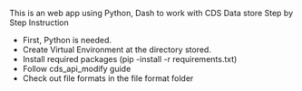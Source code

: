 This is an web app using Python, Dash to work with CDS Data store
Step by Step Instruction
- First, Python is needed.
- Create Virtual Environment at the directory stored.
- Install required packages (pip -install -r requirements.txt)
- Follow cds_api_modify guide
- Check out file formats in the file format folder
